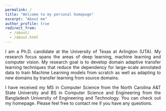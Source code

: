 ```yaml
---
permalink: /
title: "Welcome to my personal homepage"
excerpt: "About me"
author_profile: true
redirect_from:
  - /about/
  - /about.html
---
```


<p align="justify">
I am a Ph.D. candidate at the University of Texas at Arlington (UTA). My research focus spans the areas of deep learning, machine learning and computer vision. My research goal is to develop domain adaptive transfer learning techniques that reduce the dependency for large-scale annotated data to train Machine Learning models from scratch as well as adapting to new domains by transfer learning from source domains.
</p>

<p align="justify">
I have received my MS in Computer Science from the North Carolina A&T State University and BS in Computer Science and Engineering from the Bangladesh University of Engineering and Technology. You can check out my homepage. Please feel free to contact me if you have any questions. 
</p>
